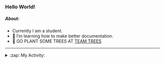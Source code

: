 ### Hello World!

##### About:
- Currently I am a student.
- 🌱 I’m learning how to make better documentation.
- 🌱 GO PLANT SOME TREES AT [TEAM TREES](https://teamtrees.org/)

---
<details>
  <summary>:zap: My Activity:</summary>
  
<!--START_SECTION:waka-->
![Code Time](http://img.shields.io/badge/Code%20Time-1%2C021%20hrs%2014%20mins-blue)

**I'm a Night 🦉** 

```text
🌞 Morning    106 commits    ███░░░░░░░░░░░░░░░░░░░░░░   13.04% 
🌆 Daytime    206 commits    ██████░░░░░░░░░░░░░░░░░░░   25.34% 
🌃 Evening    235 commits    ███████░░░░░░░░░░░░░░░░░░   28.91% 
🌙 Night      266 commits    ████████░░░░░░░░░░░░░░░░░   32.72%

```
📅 **I'm Most Productive on Tuesday** 

```text
Monday       120 commits    ███░░░░░░░░░░░░░░░░░░░░░░   14.76% 
Tuesday      136 commits    ████░░░░░░░░░░░░░░░░░░░░░   16.73% 
Wednesday    121 commits    ███░░░░░░░░░░░░░░░░░░░░░░   14.88% 
Thursday     125 commits    ███░░░░░░░░░░░░░░░░░░░░░░   15.38% 
Friday       104 commits    ███░░░░░░░░░░░░░░░░░░░░░░   12.79% 
Saturday     90 commits     ██░░░░░░░░░░░░░░░░░░░░░░░   11.07% 
Sunday       117 commits    ███░░░░░░░░░░░░░░░░░░░░░░   14.39%

```


📊 **This Week I Spent My Time On** 

```text
🔥 Editors: 
VS Code                  9 hrs 37 mins       █████████████████████████   100.0%

🐱‍💻 Projects: 
TearDrops                3 hrs 52 mins       ██████████░░░░░░░░░░░░░░░   40.27% 
TEA-onboarding-bot       1 hr 57 mins        █████░░░░░░░░░░░░░░░░░░░░   20.37% 
CSF22                    1 hr 11 mins        ███░░░░░░░░░░░░░░░░░░░░░░   12.42% 
advent-of-code-2022      49 mins             ██░░░░░░░░░░░░░░░░░░░░░░░   8.51% 
skillgraff               46 mins             ██░░░░░░░░░░░░░░░░░░░░░░░   8.1%

```


 Last Updated on 01/02/2023 14:04:41 UTC
<!--END_SECTION:waka-->
</details>
